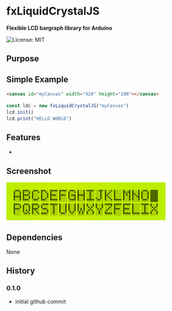 # fxLiquidCrystalJS

**Flexible LCD bargraph library for Arduino**

![License: MIT](https://img.shields.io/github/license/flxm/ioBroker.netio)


## Purpose


## Simple Example

```html
<canvas id="myCanvas" width="420" height="100"></canvas>
```

```js
const ldc = new fxLiquidCrystalJS("myCanvas")
lcd.init()
lcd.print("HELLO WORLD")
```


## Features

- 


## Screenshot

![](./images/demo.png)


## Dependencies

None

## History

### 0.1.0
  - initial github commit
